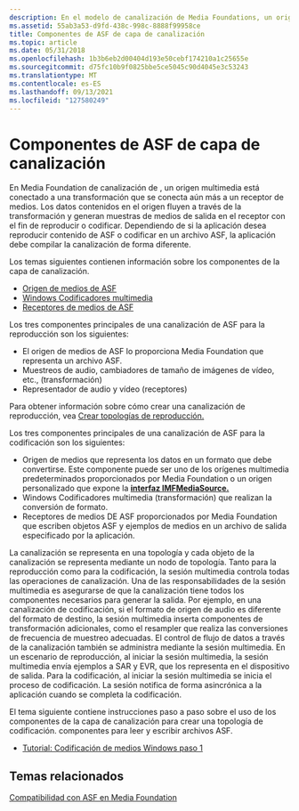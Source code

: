 ```yaml
---
description: En el modelo de canalización de Media Foundations, un origen multimedia está conectado a una transformación que está conectada aún más a un receptor multimedia.
ms.assetid: 55ab3a53-d9fd-438c-998c-8888f99958ce
title: Componentes de ASF de capa de canalización
ms.topic: article
ms.date: 05/31/2018
ms.openlocfilehash: 1b3b6eb2d00404d193e50cebf174210a1c25655e
ms.sourcegitcommit: d75fc10b9f0825bbe5ce5045c90d4045e3c53243
ms.translationtype: MT
ms.contentlocale: es-ES
ms.lasthandoff: 09/13/2021
ms.locfileid: "127580249"
---
```

# <a name="pipeline-layer-asf-components"></a>Componentes de ASF de capa de canalización

En Media Foundation de canalización de , un origen multimedia está conectado a una transformación que se conecta aún más a un receptor de medios. Los datos contenidos en el origen fluyen a través de la transformación y generan muestras de medios de salida en el receptor con el fin de reproducir o codificar. Dependiendo de si la aplicación desea reproducir contenido de ASF o codificar en un archivo ASF, la aplicación debe compilar la canalización de forma diferente.

Los temas siguientes contienen información sobre los componentes de la capa de canalización.

-   [Origen de medios de ASF](asf-media-source.md)
-   [Windows Codificadores multimedia](windows-media-encoders.md)
-   [Receptores de medios de ASF](asf-media-sinks.md)

Los tres componentes principales de una canalización de ASF para la reproducción son los siguientes:

-   El origen de medios de ASF lo proporciona Media Foundation que representa un archivo ASF.
-   Muestreos de audio, cambiadores de tamaño de imágenes de vídeo, etc., (transformación)
-   Representador de audio y vídeo (receptores)

Para obtener información sobre cómo crear una canalización de reproducción, vea [Crear topologías de reproducción.](creating-playback-topologies.md)

Los tres componentes principales de una canalización de ASF para la codificación son los siguientes:

-   Origen de medios que representa los datos en un formato que debe convertirse. Este componente puede ser uno de los orígenes multimedia predeterminados proporcionados por Media Foundation o un origen personalizado que expone la [**interfaz IMFMediaSource.**](/windows/desktop/api/mfidl/nn-mfidl-imfmediasource)
-   Windows Codificadores multimedia (transformación) que realizan la conversión de formato.
-   Receptores de medios DE ASF proporcionados por Media Foundation que escriben objetos ASF y ejemplos de medios en un archivo de salida especificado por la aplicación.

La canalización se representa en una topología y cada objeto de la canalización se representa mediante un nodo de topología. Tanto para la reproducción como para la codificación, la sesión multimedia controla todas las operaciones de canalización. Una de las responsabilidades de la sesión multimedia es asegurarse de que la canalización tiene todos los componentes necesarios para generar la salida. Por ejemplo, en una canalización de codificación, si el formato de origen de audio es diferente del formato de destino, la sesión multimedia inserta componentes de transformación adicionales, como el resampler que realiza las conversiones de frecuencia de muestreo adecuadas. El control de flujo de datos a través de la canalización también se administra mediante la sesión multimedia. En un escenario de reproducción, al iniciar la sesión multimedia, la sesión multimedia envía ejemplos a SAR y EVR, que los representa en el dispositivo de salida. Para la codificación, al iniciar la sesión multimedia se inicia el proceso de codificación. La sesión notifica de forma asincrónica a la aplicación cuando se completa la codificación.

El tema siguiente contiene instrucciones paso a paso sobre el uso de los componentes de la capa de canalización para crear una topología de codificación. componentes para leer y escribir archivos ASF.

-   [Tutorial: Codificación de medios Windows paso 1](tutorial--1-pass-windows-media-encoding.md)

## <a name="related-topics"></a>Temas relacionados

<dl> <dt>

[Compatibilidad con ASF en Media Foundation](asf-support-in-media-foundation.md)
</dt> </dl>

 

 



